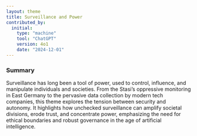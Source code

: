 ```yaml
---
layout: theme
title: Surveillance and Power
contributed_by:
  initial:
    type: "machine"
    tool: "ChatGPT"
    version: 4o1
    date: "2024-12-01"
---
```


### Summary

Surveillance has long been a tool of power, used to control, influence, and manipulate individuals and societies. From the Stasi’s oppressive monitoring in East Germany to the pervasive data collection by modern tech companies, this theme explores the tension between security and autonomy. It highlights how unchecked surveillance can amplify societal divisions, erode trust, and concentrate power, emphasizing the need for ethical boundaries and robust governance in the age of artificial intelligence.

